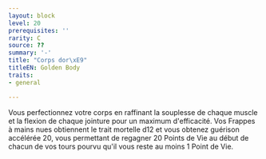 ```yaml
---
layout: block
level: 20
prerequisites: ''
rarity: C
source: ??
summary: '-'
title: "Corps dor\xE9"
titleEN: Golden Body
traits:
- general

---
```


<p>Vous perfectionnez votre corps en raffinant la souplesse de chaque muscle et la flexion de chaque jointure pour un maximum d'efficacité. Vos Frappes à mains nues obtiennent le trait mortelle d12 et vous obtenez guérison accélérée 20, vous permettant de regagner 20 Points de Vie au début de chacun de vos tours pourvu qu'il vous reste au moins 1 Point de Vie.&nbsp;</p>